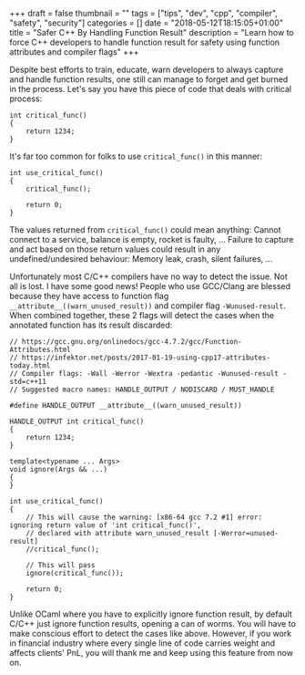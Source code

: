+++
draft = false
thumbnail = ""
tags = ["tips", "dev", "cpp", "compiler", "safety", "security"]
categories = []
date = "2018-05-12T18:15:05+01:00"
title = "Safer C++ By Handling Function Result"
description = "Learn how to force C++ developers to handle function result for safety using function attributes and compiler flags"
+++

Despite best efforts to train, educate, warn developers to always capture and handle function results, one still can manage to forget and get burned in the process. Let's say you have this piece of code that deals with critical process:

```
int critical_func()
{
    return 1234;
}
```

It's far too common for folks to use `critical_func()` in this manner:

```
int use_critical_func()
{
    critical_func();

    return 0;
}
```

The values returned from `critical_func()` could mean anything: Cannot connect to a service, balance is empty, rocket is faulty, ... Failure to capture and act based on those return values could result in any undefined/undesired behaviour: Memory leak, crash, silent failures, ...

Unfortunately most C/C++ compilers have no way to detect the issue. Not all is lost. I have some good news! People who use GCC/Clang are blessed because they have access to function flag `__attribute__((warn_unused_result))` and compiler flag `-Wunused-result`. When combined together, these 2 flags will detect the cases when the annotated function has its result discarded:

```
// https://gcc.gnu.org/onlinedocs/gcc-4.7.2/gcc/Function-Attributes.html
// https://infektor.net/posts/2017-01-19-using-cpp17-attributes-today.html
// Compiler flags: -Wall -Werror -Wextra -pedantic -Wunused-result -std=c++11
// Suggested macro names: HANDLE_OUTPUT / NODISCARD / MUST_HANDLE

#define HANDLE_OUTPUT __attribute__((warn_unused_result))

HANDLE_OUTPUT int critical_func()
{
    return 1234;
}

template<typename ... Args>
void ignore(Args && ...)
{
}

int use_critical_func()
{
    // This will cause the warning: [x86-64 gcc 7.2 #1] error: ignoring return value of 'int critical_func()',
    // declared with attribute warn_unused_result [-Werror=unused-result]
    //critical_func();

    // This will pass
    ignore(critical_func());

    return 0;
}
```

Unlike OCaml where you have to explicitly ignore function result, by default C/C++ just ignore function results, opening a can of worms. You will have to make conscious effort to detect the cases like above. However, if you work in financial industry where every single line of code carries weight and affects clients' PnL, you will thank me and keep using this feature from now on.
